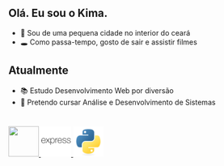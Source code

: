 
## Olá. Eu sou o Kima.
- 🏡 Sou de uma pequena cidade no interior do ceará 
- 🕳️ Como passa-tempo, gosto de sair e assistir filmes

## Atualmente

- 📚 Estudo Desenvolvimento Web por diversão
- 💭 Pretendo cursar Análise e Desenvolvimento de Sistemas
#
<p>
</a>
<a href="nodejs.org"><img src="https://cdn.jsdelivr.net/gh/devicons/devicon/icons/nodejs/nodejs-original.svg" width=60 height=60></img>
</a>
<a href="expressjs.com"><img src="https://raw.githubusercontent.com/devicons/devicon/master/icons/express/express-original-wordmark.svg" width=60 height=60></img>
<a href=python.org><img src="https://raw.githubusercontent.com/devicons/devicon/master/icons/python/python-original.svg" width=60 height=60></img>
</a>
</p>
